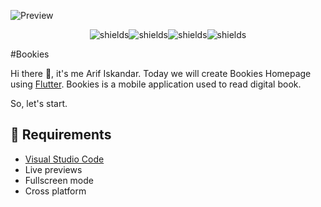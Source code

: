 ![Preview](/docs/images/video-example.gif)

<p align="center">
<img src="https://img.shields.io/badge/my_portfolio-000?style=for-the-badge&amp;logo=ko-fi&amp;logoColor=white" alt="shields"><img src="https://img.shields.io/badge/linkedin-0A66C2?style=for-the-badge&amp;logo=linkedin&amp;logoColor=white" alt="shields"><img src="https://img.shields.io/badge/youtube-FF0000?style=for-the-badge&amp;logo=youtube&amp;logoColor=white" alt="shields"><img src="https://img.shields.io/badge/instagram-E7486C?style=for-the-badge&amp;logo=instagram&amp;logoColor=white" alt="shields"></p>
#Bookies

Hi there :wave:, it's me Arif Iskandar.
Today we will create Bookies Homepage using [Flutter](https://flutter.io/). Bookies is a mobile application used to read digital book.

So, let's start.

## :school_satchel: Requirements

- [Visual Studio Code]()
- Live previews
- Fullscreen mode
- Cross platform
